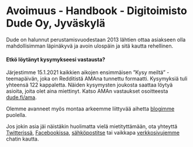 # Avoimuus - Handbook - Digitoimisto Dude Oy, Jyväskylä

Dude on halunnut perustamisvuodestaan 2013 lähtien ottaa asiakseen olla mahdollisimman läpinäkyvä ja avoin ulospäin ja sitä kautta rehellinen.

#### Etkö löytänyt kysymykseesi vastausta?

Järjestimme 15.1.2021 kaikkien aikojen ensimmäisen ”Kysy meiltä” -teemapäivän, joka on Redditistä AMAna tunnettu formaatti. Kysymyksiä tuli yhteensä 122 kappaletta. Näiden kysymysten joukosta saattaa löytyä asioita, joita olet aina miettinyt. Katso AMAn vastaukset osoitteesta [dude.fi/ama](https://www.dude.fi/ama).

Olemme avanneet myös montaa arkeemme liittyvää aihetta [blogimme](https://www.dude.fi/blogi) puolella.

Jos jokin asia jäi näistäkin huolimatta vielä mietityttämään, ota yhteyttä [Twitterissä](https://twitter.com/dudetoimisto), [Facebookissa](https://www.facebook.com/digitoimistodude/), [sähköpostitse](mailto:moro@dude.fi) tai vaikkapa [verkkosivujemme](https://www.dude.fi) chatin kautta.
